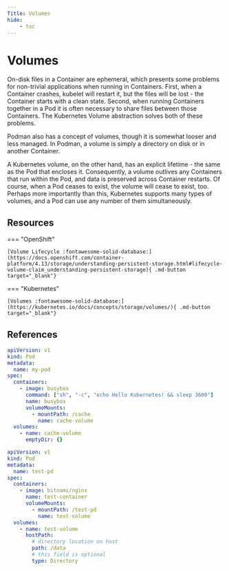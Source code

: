 ```yaml
---
Title: Volumes
hide:
    - toc
---
```

# Volumes

On-disk files in a Container are ephemeral, which presents some problems for non-trivial applications when running in Containers. First, when a Container crashes, kubelet will restart it, but the files will be lost - the Container starts with a clean state. Second, when running Containers together in a Pod it is often necessary to share files between those Containers. The Kubernetes Volume abstraction solves both of these problems.

Podman also has a concept of volumes, though it is somewhat looser and less managed. In Podman, a volume is simply a directory on disk or in another Container.

A Kubernetes volume, on the other hand, has an explicit lifetime - the same as the Pod that encloses it. Consequently, a volume outlives any Containers that run within the Pod, and data is preserved across Container restarts. Of course, when a Pod ceases to exist, the volume will cease to exist, too. Perhaps more importantly than this, Kubernetes supports many types of volumes, and a Pod can use any number of them simultaneously.

## Resources

=== "OpenShift"

    [Volume Lifecycle :fontawesome-solid-database:](https://docs.openshift.com/container-platform/4.13/storage/understanding-persistent-storage.html#lifecycle-volume-claim_understanding-persistent-storage){ .md-button target="_blank"}

=== "Kubernetes"

    [Volumes :fontawesome-solid-database:](https://kubernetes.io/docs/concepts/storage/volumes/){ .md-button target="_blank"}

## References

```yaml
apiVersion: v1
kind: Pod
metadata:
  name: my-pod
spec:
  containers:
    - image: busybox
      command: ["sh", "-c", "echo Hello Kubernetes! && sleep 3600"]
      name: busybox
      volumeMounts:
        - mountPath: /cache
          name: cache-volume
  volumes:
    - name: cache-volume
      emptyDir: {}
```

```yaml
apiVersion: v1
kind: Pod
metadata:
  name: test-pd
spec:
  containers:
    - image: bitnami/nginx
      name: test-container
      volumeMounts:
        - mountPath: /test-pd
          name: test-volume
  volumes:
    - name: test-volume
      hostPath:
        # directory location on host
        path: /data
        # this field is optional
        type: Directory
```
